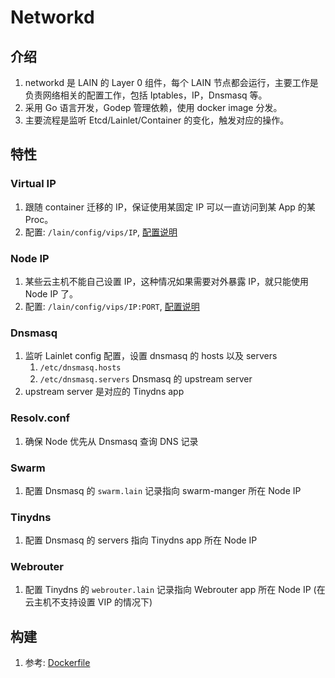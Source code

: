 # Networkd

## 介绍

1. networkd 是 LAIN 的 Layer 0 组件，每个 LAIN 节点都会运行，主要工作是负责网络相关的配置工作，包括 Iptables，IP，Dnsmasq 等。
1. 采用 Go 语言开发，Godep 管理依赖，使用 docker image 分发。
1. 主要流程是监听 Etcd/Lainlet/Container 的变化，触发对应的操作。

## 特性

### Virtual IP
1. 跟随 container 迁移的 IP，保证使用某固定 IP 可以一直访问到某 App 的某 Proc。
1. 配置: `/lain/config/vips/IP`, [配置说明](https://github.com/laincloud/networkd/blob/master/README.md)

### Node IP
1. 某些云主机不能自己设置 IP，这种情况如果需要对外暴露 IP，就只能使用 Node IP 了。
1. 配置: `/lain/config/vips/IP:PORT`, [配置说明](https://github.com/laincloud/networkd/blob/master/README.md)

### Dnsmasq
1. 监听 Lainlet config 配置，设置 dnsmasq 的 hosts 以及 servers
    1. `/etc/dnsmasq.hosts`
    1. `/etc/dnsmasq.servers` Dnsmasq 的 upstream server
1. upstream server 是对应的 Tinydns app

### Resolv.conf
1. 确保 Node 优先从 Dnsmasq 查询 DNS 记录

### Swarm
1. 配置 Dnsmasq 的 `swarm.lain` 记录指向 swarm-manger 所在 Node IP

### Tinydns
1. 配置 Dnsmasq 的 servers 指向 Tinydns app 所在 Node IP

### Webrouter
1. 配置 Tinydns 的 `webrouter.lain` 记录指向 Webrouter app 所在 Node IP (在云主机不支持设置 VIP 的情况下)

## 构建

1. 参考: [Dockerfile](https://github.com/laincloud/networkd-binary/blob/master/dockerfiles/networkd.df)

